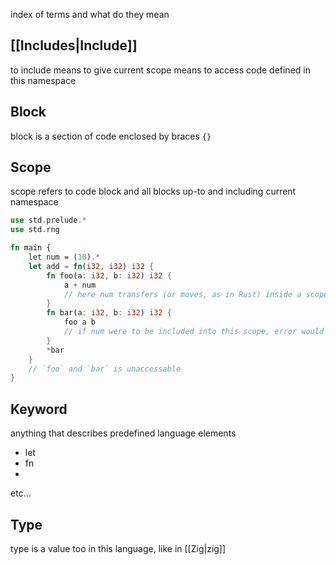 index of terms and what do they mean

## [[Includes|Include]]

to include means to give current scope means to access code defined in this
namespace

## Block

block is a section of code enclosed by braces `{}`

## Scope

scope refers to code block and all blocks up-to and including current namespace

```rust
use std.prelude.*
use std.rng

fn main {
	let num = (10).*
	let add = fn(i32, i32) i32 {
		fn foo(a: i32, b: i32) i32 {
			a + num
			// here num transfers (or moves, as in Rust) inside a scope of the block of this function
		}
		fn bar(a: i32, b: i32) i32 {
			foo a b
			// if num were to be included into this scope, error would happen
		}
		*bar
	}
	// `foo` and `bar` is unaccessable
}
```

## Keyword

anything that describes predefined language elements

- let
- fn
-

etc...

## Type

type is a value too in this language, like in [[Zig|zig]]

